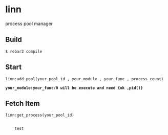 linn
=====

process pool manager  

Build
-----

    $ rebar3 compile


Start
----
    
    linn:add_pool(your_pool_id , your_module , your_func , process_count)
    
**`your_module:your_func/0 will be execute and need {ok ,pid()}`**
    
Fetch Item
----
    
    linn:get_process(your_pool_id)
        
        
        test